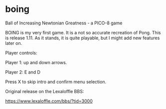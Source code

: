 # boing
Ball of Increasing Newtonian Greatness - a PICO-8 game

BOING is my very first game. It is a not so accurate recreation of Pong. This is release 1.11. As it stands, it is quite playable, but I might add new features later on.

Player controls:

Player 1: up and down arrows.

Player 2: E and D

Press X to skip intro and confirm menu selection.


Original release on the Lexaloffle BBS:

https://www.lexaloffle.com/bbs/?tid=3000

